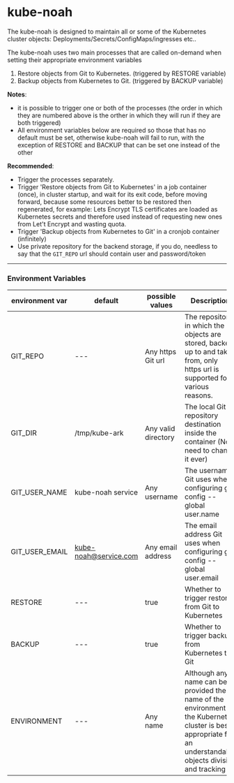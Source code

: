# kube-noah
The kube-noah is designed to maintain all or some of the Kubernetes cluster objects:
Deployments/Secrets/ConfigMaps/ingresses etc..

The kube-noah uses two main processes that are called on-demand when setting their appropriate environment variables
1. Restore objects from Git to Kubernetes. (triggered by RESTORE variable)
2. Backup objects from Kubernetes to Git. (triggered by BACKUP variable)

**Notes**:
- it is possible to trigger one or both of the processes (the order in which they are numbered above is the orther in which they will run if they are both triggered)
- All environment variables below are required so those that has no default must be set, otherwise kube-noah will fail to run, with the exception of RESTORE and BACKUP that can be set one instead of the other

**Recommended**:
- Trigger the processes separately.
- Trigger 'Restore objects from Git to Kubernetes' in a job container (once), in cluster startup, and wait for its exit code, before moving forward, because some resources better to be restored then regenerated, for example: Lets Encrypt TLS certificates are loaded as Kubernetes secrets and therefore used instead of requesting new ones from Let't Encrypt and wasting quota.
- Trigger 'Backup objects from Kubernetes to Git' in a cronjob container (infinitely)
- Use private repository for the backend storage, if you do, needless to say that the ```GIT_REPO``` url should contain user and password/token

---
### Environment Variables
environment var           | default           |  possible values    | Description
------------------------- | ----------------- | ------------------- | ----------------
GIT_REPO                  | ---               | Any https Git url   | The repository in which the objects are stored, backed up to and taken from, only https url is supported for various reasons.
GIT_DIR                   | /tmp/kube-ark     | Any valid directory | The local Git repository destination inside the container (No need to change it ever)
GIT_USER_NAME             | kube-noah service | Any username        | The username Git uses when configuring git config --global user.name
GIT_USER_EMAIL            | kube-noah@service.com   | Any email address   | The email address Git uses when configuring git config --global user.email
RESTORE                   | ---               | true                | Whether to trigger restore from Git to Kubernetes
BACKUP                    | ---               | true                | Whether to trigger backup from Kubernetes to Git
ENVIRONMENT               | ---               | Any name            | Although any name can be provided the name of the environment of the Kubernetes cluster is best appropriate for an understandable objects division and tracking


